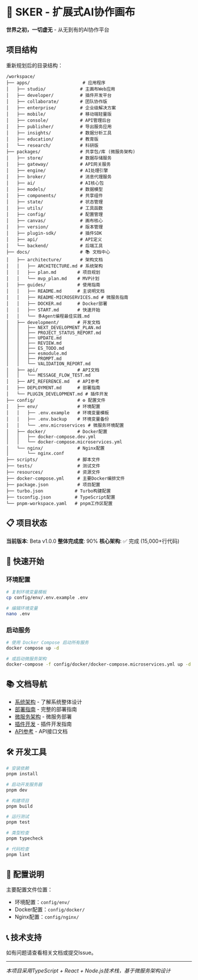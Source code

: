 # 🚀 SKER - 扩展式AI协作画布

**世界之初，一切虚无** - 从无到有的AI协作平台

## 项目结构

重新规划后的目录结构：

```
/workspace/
├── apps/                    # 应用程序
│   ├── studio/             # 主画布Web应用
│   ├── developer/          # 插件开发平台
│   ├── collaborate/        # 团队协作版
│   ├── enterprise/         # 企业级解决方案
│   ├── mobile/             # 移动端轻量版
│   ├── console/            # API管理后台
│   ├── publisher/          # 导出服务应用
│   ├── insights/           # 数据分析工具
│   ├── education/          # 教育版
│   └── research/           # 科研版
├── packages/               # 共享包/库 (微服务架构)
│   ├── store/              # 数据存储服务
│   ├── gateway/            # API网关服务
│   ├── engine/             # AI处理引擎
│   ├── broker/             # 消息代理服务
│   ├── ai/                 # AI核心包
│   ├── models/             # 数据模型
│   ├── components/         # 共享组件
│   ├── state/              # 状态管理
│   ├── utils/              # 工具函数
│   ├── config/             # 配置管理
│   ├── canvas/             # 画布核心
│   ├── version/            # 版本管理
│   ├── plugin-sdk/         # 插件SDK
│   ├── api/                # API定义
│   └── backend/            # 后端工具
├── docs/                   # 📚 文档中心
│   ├── architecture/       # 架构文档
│   │   ├── ARCHITECTURE.md # 系统架构
│   │   ├── plan.md        # 项目规划
│   │   └── mvp_plan.md    # MVP计划
│   ├── guides/            # 使用指南
│   │   ├── README.md      # 主说明文档
│   │   ├── README-MICROSERVICES.md # 微服务指南
│   │   ├── DOCKER.md      # Docker部署
│   │   ├── START.md       # 快速开始
│   │   └── 多Agent编程最佳实践.md
│   ├── development/       # 开发文档
│   │   ├── NEXT_DEVELOPMENT_PLAN.md
│   │   ├── PROJECT_STATUS_REPORT.md
│   │   ├── UPDATE.md
│   │   ├── REVIEW.md
│   │   ├── ES_TODO.md
│   │   ├── esmodule.md
│   │   ├── PROMPT.md
│   │   └── VALIDATION_REPORT.md
│   ├── api/               # API文档
│   │   └── MESSAGE_FLOW_TEST.md
│   ├── API_REFERENCE.md   # API参考
│   ├── DEPLOYMENT.md      # 部署指南
│   └── PLUGIN_DEVELOPMENT.md # 插件开发
├── config/                # ⚙️ 配置文件
│   ├── env/               # 环境配置
│   │   ├── .env.example   # 环境变量模板
│   │   ├── .env.backup    # 环境变量备份
│   │   └── .env.microservices # 微服务环境配置
│   ├── docker/            # Docker配置
│   │   ├── docker-compose.dev.yml
│   │   └── docker-compose.microservices.yml
│   └── nginx/             # Nginx配置
│       └── nginx.conf
├── scripts/               # 脚本文件
├── tests/                 # 测试文件
├── resources/             # 资源文件
├── docker-compose.yml     # 主要Docker编排文件
├── package.json           # 项目配置
├── turbo.json            # Turbo构建配置
├── tsconfig.json         # TypeScript配置
└── pnpm-workspace.yaml   # pnpm工作区配置
```

## 📋 项目状态

**当前版本**: Beta v1.0.0
**整体完成度**: 90%
**核心架构**: ✅ 完成 (15,000+行代码)

## 🚀 快速开始

### 环境配置

```bash
# 复制环境变量模板
cp config/env/.env.example .env

# 编辑环境变量
nano .env
```

### 启动服务

```bash
# 使用 Docker Compose 启动所有服务
docker compose up -d

# 或启动微服务架构
docker-compose -f config/docker/docker-compose.microservices.yml up -d
```

## 📚 文档导航

- [系统架构](docs/architecture/ARCHITECTURE.md) - 了解系统整体设计
- [部署指南](docs/DEPLOYMENT.md) - 完整的部署指南
- [微服务架构](docs/guides/README-MICROSERVICES.md) - 微服务部署
- [插件开发](docs/PLUGIN_DEVELOPMENT.md) - 插件开发指南
- [API参考](docs/API_REFERENCE.md) - API接口文档

## 🛠️ 开发工具

```bash
# 安装依赖
pnpm install

# 启动开发服务器
pnpm dev

# 构建项目
pnpm build

# 运行测试
pnpm test

# 类型检查
pnpm typecheck

# 代码检查
pnpm lint
```

## 🔧 配置说明

主要配置文件位置：
- 环境配置：`config/env/`
- Docker配置：`config/docker/`
- Nginx配置：`config/nginx/`

## 📞 技术支持

如有问题请查看相关文档或提交Issue。

---

*本项目采用TypeScript + React + Node.js技术栈，基于微服务架构设计*